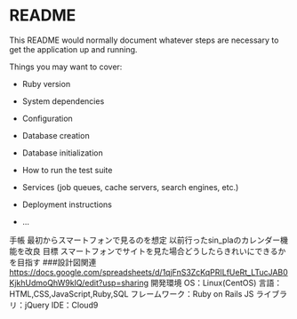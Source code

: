 # README

This README would normally document whatever steps are necessary to get the
application up and running.

Things you may want to cover:

* Ruby version

* System dependencies

* Configuration

* Database creation

* Database initialization

* How to run the test suite

* Services (job queues, cache servers, search engines, etc.)

* Deployment instructions

* ...


手帳
最初からスマートフォンで見るのを想定
以前行ったsin_plaのカレンダー機能を改良
目標
スマートフォンでサイトを見た場合どうしたらきれいにできるかを目指す
###設計図関連
https://docs.google.com/spreadsheets/d/1qjFnS3ZcKqPRILfUeRt_LTucJAB0KjkhUdmoQhW9kIQ/edit?usp=sharing
開発環境
OS：Linux(CentOS)
言語：HTML,CSS,JavaScript,Ruby,SQL
フレームワーク：Ruby on Rails
JS ライブラリ：jQuery
IDE：Cloud9
